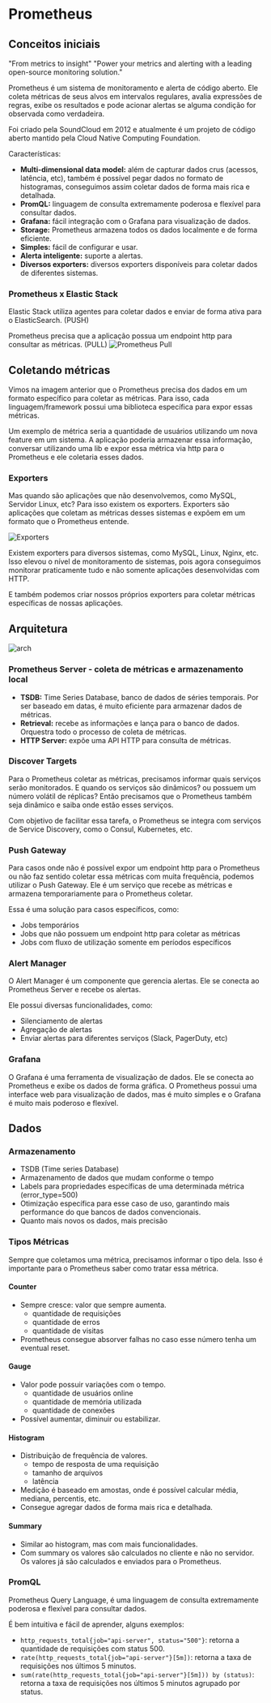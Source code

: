 # Prometheus

## Conceitos iniciais

"From metrics to insight"
"Power your metrics and alerting with a leading open-source monitoring solution."

Prometheus é um sistema de monitoramento e alerta de código aberto. Ele coleta métricas de seus alvos em intervalos regulares, avalia expressões de regras, exibe os resultados e pode acionar alertas se alguma condição for observada como verdadeira.

Foi criado pela SoundCloud em 2012 e atualmente é um projeto de código aberto mantido pela Cloud Native Computing Foundation.

Características:

- **Multi-dimensional data model:** além de capturar dados crus (acessos, latência, etc), também é possível pegar dados no formato de histogramas, conseguimos assim coletar dados de forma mais rica e detalhada.
- **PromQL:** linguagem de consulta extremamente poderosa e flexível para consultar dados.
- **Grafana:** fácil integração com o Grafana para visualização de dados.
- **Storage:** Prometheus armazena todos os dados localmente e de forma eficiente.
- **Simples:** fácil de configurar e usar.
- **Alerta inteligente:** suporte a alertas.
- **Diversos exporters:** diversos exporters disponíveis para coletar dados de diferentes sistemas.

### Prometheus x Elastic Stack

Elastic Stack utiliza agentes para coletar dados e enviar de forma ativa para o ElasticSearch. (PUSH)

Prometheus precisa que a aplicação possua um endpoint http para consultar as métricas. (PULL)
![Prometheus Pull](prometheus-pull.png)

## Coletando métricas

Vimos na imagem anterior que o Prometheus precisa dos dados em um formato específico para coletar as métricas.
Para isso, cada linguagem/framework possui uma biblioteca específica para expor essas métricas.

Um exemplo de métrica seria a quantidade de usuários utilizando um nova feature em um sistema. A aplicação poderia armazenar essa informação, conversar utilizando uma lib e expor essa métrica via http para o Prometheus e ele coletaria esses dados.

### Exporters

Mas quando são aplicações que não desenvolvemos, como MySQL, Servidor Linux, etc? Para isso existem os exporters. Exporters são aplicações que coletam as métricas desses sistemas e expõem em um formato que o Prometheus entende.

![Exporters](exporters.png)

Existem exporters para diversos sistemas, como MySQL, Linux, Nginx, etc. Isso elevou o nível de monitoramento de sistemas, pois agora conseguimos monitorar praticamente tudo e não somente aplicações desenvolvidas com HTTP.

E também podemos criar nossos próprios exporters para coletar métricas específicas de nossas aplicações.

## Arquitetura

![arch](arch.png)

### Prometheus Server - coleta de métricas e armazenamento local

- **TSDB:** Time Series Database, banco de dados de séries temporais. Por ser baseado em datas, é muito eficiente para armazenar dados de métricas.
- **Retrieval:** recebe as informações e lança para o banco de dados. Orquestra todo o processo de coleta de métricas.
- **HTTP Server:** expõe uma API HTTP para consulta de métricas.

### Discover Targets

Para o Prometheus coletar as métricas, precisamos informar quais serviços serão monitorados. E quando os serviços são dinâmicos? ou possuem um número volátil de réplicas? Então precisamos que o Prometheus também seja dinâmico e saiba onde estão esses serviços.

Com objetivo de facilitar essa tarefa, o Prometheus se integra com serviços de Service Discovery, como o Consul, Kubernetes, etc.

### Push Gateway

Para casos onde não é possível expor um endpoint http para o Prometheus ou não faz sentido coletar essa métricas com muita frequência, podemos utilizar o Push Gateway.
Ele é um serviço que recebe as métricas e armazena temporariamente para o Prometheus coletar.

Essa é uma solução para casos específicos, como:

- Jobs temporários
- Jobs que não possuem um endpoint http para coletar as métricas
- Jobs com fluxo de utilização somente em períodos específicos

### Alert Manager

O Alert Manager é um componente que gerencia alertas. Ele se conecta ao Prometheus Server e recebe os alertas.

Ele possui diversas funcionalidades, como:

- Silenciamento de alertas
- Agregação de alertas
- Enviar alertas para diferentes serviços (Slack, PagerDuty, etc)

### Grafana

O Grafana é uma ferramenta de visualização de dados. Ele se conecta ao Prometheus e exibe os dados de forma gráfica. O Prometheus possui uma interface web para visualização de dados, mas é muito simples e o Grafana é muito mais poderoso e flexível.

## Dados

### Armazenamento

- TSDB (Time series Database)
- Armazenamento de dados que mudam conforme o tempo
- Labels para propriedades específicas de uma determinada métrica (error_type=500)
- Otimização específica para esse caso de uso, garantindo mais performance do que bancos de dados convencionais.
- Quanto mais novos os dados, mais precisão

### Tipos Métricas

Sempre que coletamos uma métrica, precisamos informar o tipo dela. Isso é importante para o Prometheus saber como tratar essa métrica.

#### Counter

- Sempre cresce: valor que sempre aumenta.
  - quantidade de requisições
  - quantidade de erros
  - quantidade de visitas
- Prometheus consegue absorver falhas no caso esse número tenha um eventual reset.

#### Gauge

- Valor pode possuir variações com o tempo.
  - quantidade de usuários online
  - quantidade de memória utilizada
  - quantidade de conexões
- Possível aumentar, diminuir ou estabilizar.

#### Histogram

- Distribuição de frequência de valores.
  - tempo de resposta de uma requisição
  - tamanho de arquivos
  - latência
- Medição é baseado em amostas, onde é possível calcular média, mediana, percentis, etc.
- Consegue agregar dados de forma mais rica e detalhada.

#### Summary

- Similar ao histogram, mas com mais funcionalidades.
- Com summary os valores são calculados no cliente e não no servidor. Os valores já são calculados e enviados para o Prometheus.

### PromQL

Prometheus Query Language, é uma linguagem de consulta extremamente poderosa e flexível para consultar dados.

É bem intuitiva e fácil de aprender, alguns exemplos:

- `http_requests_total{job="api-server", status="500"}`: retorna a quantidade de requisições com status 500.
- `rate(http_requests_total{job="api-server"}[5m])`: retorna a taxa de requisições nos últimos 5 minutos.
- `sum(rate(http_requests_total{job="api-server"}[5m])) by (status)`: retorna a taxa de requisições nos últimos 5 minutos agrupado por status.
